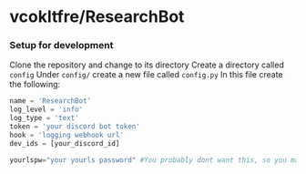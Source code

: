# vcokltfre/ResearchBot

### Setup for development

Clone the repository and change to its directory
Create a directory called `config`
Under `config/` create a new file called `config.py`
In this file create the following:
```py
name = 'ResearchBot'
log_level = 'info'
log_type = 'text'
token = 'your discord bot token'
hook = 'logging webhook url'
dev_ids = [your_discord_id]

yourlspw="your yourls password" #You probably dont want this, so you may want to comment out the line that says "bot.cogs.utility.links" in main.py
```